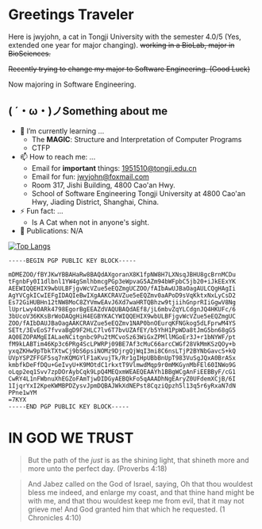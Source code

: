 # Greetings Traveler

Here is jwyjohn, a cat in Tongji University with the semester 4.0/5 (Yes, extended one year for major changing). ~~working in a BioLab, major in BioSciences.~~

~~Recently trying to change my major to Software Engineering. (Good Luck)~~

Now majoring in Software Engineering.


## ( ´・ω・)ノSomething about me

- 🌱 I’m currently learning ...
  - The **MAGIC**: Structure and Interpretation of Computer Programs
  - CTFP
- 📫 How to reach me: ...
  - Email for **important** things: 1951510@tongji.edu.cn
  - Email for fun: jwyjohn@foxmail.com
  - Room 317, Jishi Building, 4800 Cao'an Hwy.
  - School of Software Engineering Tongji University at 4800 Cao'an Hwy, Jiading District, Shanghai, China.
- ⚡ Fun fact: ...
  - Is A Cat when not in anyone's sight.
- 📖 Publications: N/A

[![Top Langs](https://github-readme-stats.vercel.app/api/top-langs/?username=jwyjohn&langs_count=10&layout=compact)](https://github.com/jwyjohn/)

```
-----BEGIN PGP PUBLIC KEY BLOCK-----

mDMEZOO/fBYJKwYBBAHaRw8BAQdAXgoranX8K1fpNW8H7LXNsqJBHU8gcBrnMCDu
tFgnbFy0I1dlbnl1YW4gSmlhbmcgPGp3eWpvaG5AZm94bWFpbC5jb20+iJkEExYK
AEEWIQQEHIX9wbULBFjgvWcVZue5eEQZmgUCZOO/fAIbAwUJBaOagAULCQgHAgIi
AgYVCgkICwIEFgIDAQIeBwIXgAAKCRAVZue5eEQZmv0aAPoD9sVqKktxNxLyCsD2
Es72GiHUBHn12tNW8MoC8ZYVmwEAvJ6Xd7waHRTQBhzw9tjiihGnprRIiGgwV8Ng
lUprLwy4OARk4798EgorBgEEAZdVAQUBAQdAEf8/jL6mbvZqYLCdgnJQ4HKUFc/6
3bUcoV36KKsBrWoDAQgHiH4EGBYKACYWIQQEHIX9wbULBFjgvWcVZue5eEQZmgUC
ZOO/fAIbDAUJBaOagAAKCRAVZue5eEQZmv1NAP0bnOEurqKFNGkog5dLFprwM4YS
SETt/3EvEoS7fvvaBgD9F2HLC7lv6T7bvUZAfEY/b5YhH1PpWDa8tJmG5bn68gG5
AQ0EZOPAMgEIALaeNCitgnbc9Pu2tMCvoSz63WiGxZPMllMGoEr3J+r1bNYWF/pt
fM9kLABTim46Kp3c6PRg4ScLPWRPj09BE7Af3cMuC66arcCWGf28VkMmKSzQOy+b
yxqZKHw9pTbkTXtwCj9bS6psiNOMz9DjrgQjWqI3mi8C6nsLTjP2BYNbGavcS+kQ
UVpYSPZFFGF5sq7nKQMGYlF1aKvujTk/Rr1gIHpUBbBnUpT983VuSgJQxA0BrASx
kmbfkDeFfDQu+GeIvyU+K9MOtdC1rkxtT9VlmwdMqp9r0mMKGynMbFEl60INWo9G
oLqp2eq1Svv7zpDOrAybCqk9LpQ4MEQxmWEAEQEAAYh1BBgWCgAnFiEEBByF/cG1
CwRY4L1nFWbnuXhEGZoFAmTjwDIDGyAEBQkFo5qAAADhNgEAryZ0UFdemXCjB/6I
1IjqrYxI2KpeKWMBPDZysvJpmDQBAJWkXdNEPst8CqziQpzh5l13q5r6yRxaN7dN
PPne1wYM
=7KYX
-----END PGP PUBLIC KEY BLOCK-----
```

# IN GOD WE TRUST

> But the path of the *just* is as the shining light, that shineth more and more unto the perfect day.
> (Proverbs 4:18)

> And Jabez called on the God of Israel, saying, Oh that thou wouldest bless me indeed, and enlarge my coast, and that thine hand might be with me, and that thou wouldest keep me from evil, that it may not grieve me! And God granted him that which he requested.
> (1 Chronicles 4:10)
